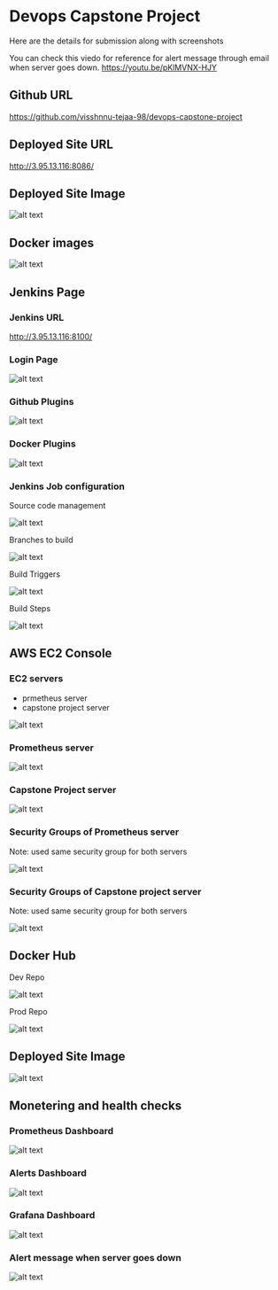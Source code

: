 # Devops Capstone Project

Here are the details for submission along with screenshots

You can check this viedo for reference for alert message through email when server goes down. https://youtu.be/pKlMVNX-HJY

## Github URL

https://github.com/visshnnu-tejaa-98/devops-capstone-project

## Deployed Site URL

http://3.95.13.116:8086/

## Deployed Site Image

![alt text](/images/deployed-site-img.png)

## Docker images

![alt text](/images/docker-images.png)

## Jenkins Page

### Jenkins URL

http://3.95.13.116:8100/

### Login Page

![alt text](/images/jenkins-login-page.png)

### Github Plugins

![alt text](/images/github-plugins.png)

### Docker Plugins

![alt text](/images/docker-plugins.png)

### Jenkins Job configuration

Source code management

![alt text](/images/job-1.png)

Branches to build

![alt text](/images/job-2.png)

Build Triggers

![alt text](/images/job-3.png)

Build Steps

![alt text](/images/job-4.png)

## AWS EC2 Console

### EC2 servers

- prmetheus server
- capstone project server

![alt text](/images/aws-console.png)

### Prometheus server

![alt text](/images/prometheus-server.png)

### Capstone Project server

![alt text](/images/capstone-project-server.png)

### Security Groups of Prometheus server

Note: used same security group for both servers

![alt text](/images/sg.png)

### Security Groups of Capstone project server

Note: used same security group for both servers

![alt text](/images/sg.png)

## Docker Hub

Dev Repo

![alt text](/images/dev-repo.png)

Prod Repo

![alt text](/images/prod-repo.png)

## Deployed Site Image

![alt text](/images/deployed-site-img.png)

## Monetering and health checks

### Prometheus Dashboard

![alt text](/images/prometheus-dashboard.png)

### Alerts Dashboard

![alt text](/images/alerts-dashboard.png)

### Grafana Dashboard

![alt text](/images/grafana-dashboard.png)

### Alert message when server goes down

![alt text](/images/alert-email.png)
